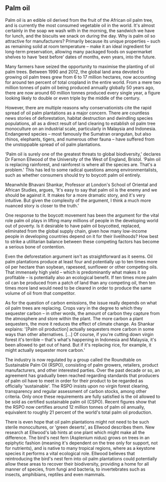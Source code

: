 ## Palm oil

Palm oil is an edible oil derived from the fruit of the African oil palm tree, and is currently the most consumed vegetable oil in the world. It's almost certainly in the soap we wash with in the morning, the sandwich we have for lunch, and the biscuits we snack on during the day. Why is palm oil so attractive for manufacturers? Primarily because its unique properties – such as remaining solid at room temperature – make it an ideal ingredient for long-term preservation, allowing many packaged foods on supermarket shelves to have ‘best before' dates of months, even years, into the future.

Many farmers have seized the opportunity to maximise the planting of oil palm trees. Between 1990 and 2012, the global land area devoted to growing oil palm trees grew from 6 to 17 million hectares, now accounting for around ten percent of total cropland in the entire world. From a mere two million tonnes of palm oil being produced annually globally 50 years ago, there are now around 60 million tonnes produced every single year, a figure looking likely to double or even triple by the middle of the century.

However, there are multiple reasons why conservationists cite the rapid spread of oil palm plantations as a major concern. There are countless news stories of deforestation, habitat destruction and dwindling species populations, all as a direct result of land clearing to establish oil palm tree monoculture on an industrial scale, particularly in Malaysia and Indonesia. Endangered species – most famously the Sumatran orangutan, but also rhinos, elephants, tigers, and numerous other fauna – have suffered from the unstoppable spread of oil palm plantations.

‘Palm oil is surely one of the greatest threats to global biodiversity,' declares Dr Farnon Ellwood of the University of the West of England, Bristol. ‘Palm oil is replacing rainforest, and rainforest is where all the species are. That's a problem.' This has led to some radical questions among environmentalists, such as whether consumers should try to boycott palm oil entirely.

Meanwhile Bhavani Shankar, Professor at London's School of Oriental and African Studies, argues, 'It's easy to say that palm oil is the enemy and we should be against it. It makes for a more dramatic story, and it's very intuitive. But given the complexity of the argument, I think a much more nuanced story is closer to the truth.'

One response to the boycott movement has been the argument for the vital role palm oil plays in lifting many millions of people in the developing world out of poverty. Is it desirable to have palm oil boycotted, replaced, eliminated from the global supply chain, given how many low-income people in developing countries depend on it for their livelihoods? How best to strike a utilitarian balance between these competing factors has become a serious bone of contention.

Even the deforestation argument isn't as straightforward as it seems. Oil palm plantations produce at least four and potentially up to ten times more oil per hectare than soybean, rapeseed, sunflower or other competing oils. That immensely high yield – which is predominantly what makes it so profitable – is potentially also an ecological benefit. If ten times more palm oil can be produced from a patch of land than any competing oil, then ten times more land would need to be cleared in order to produce the same volume of oil from that competitor.

As for the question of carbon emissions, the issue really depends on what oil palm trees are replacing. Crops vary in the degree to which they sequester carbon – in other words, the amount of carbon they capture from the atmosphere and store within the plant. The more carbon a plant sequesters, the more it reduces the effect of climate change. As Shankar explains: '[Palm oil production] actually sequesters more carbon in some ways than other alternatives. [...] Of course, if you're cutting down virgin forest it's terrible – that's what's happening in Indonesia and Malaysia, it's been allowed to get out of hand. But if it's replacing rice, for example, it might actually sequester more carbon.'

The industry is now regulated by a group called the Roundtable on Sustainable Palm Oil (RSPO), consisting of palm growers, retailers, product manufacturers, and other interested parties. Over the past decade or so, an agreement has gradually been reached regarding standards that producers of palm oil have to meet in order for their product to be regarded as officially 'sustainable'. The RSPO insists upon no virgin forest clearing, transparency and regular assessment of carbon stocks, among other criteria. Only once these requirements are fully satisfied is the oil allowed to be sold as certified sustainable palm oil (CSPO). Recent figures show that the RSPO now certifies around 12 million tonnes of palm oil annually, equivalent to roughly 21 percent of the world's total palm oil production.

There is even hope that oil palm plantations might not need to be such sterile monocultures, or 'green deserts', as Ellwood describes them. New research at Ellwood's lab hints at one plant which might make all the difference. The bird's nest fern (Asplenium nidus) grows on trees in an epiphytic fashion (meaning it's dependent on the tree only for support, not for nutrients), and is native to many tropical regions, where as a keystone species it performs a vital ecological role. Ellwood believes that reintroducing the bird's nest fern into oil palm plantations could potentially allow these areas to recover their biodiversity, providing a home for all manner of species, from fungi and bacteria, to invertebrates such as insects, amphibians, reptiles and even mammals.
